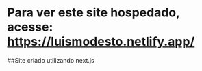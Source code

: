 # Para ver este site hospedado, acesse: https://luismodesto.netlify.app/

##Site criado utilizando next.js
